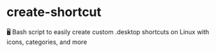 # create-shortcut
🖥️ Bash script to easily create custom .desktop shortcuts on Linux with icons, categories, and more
